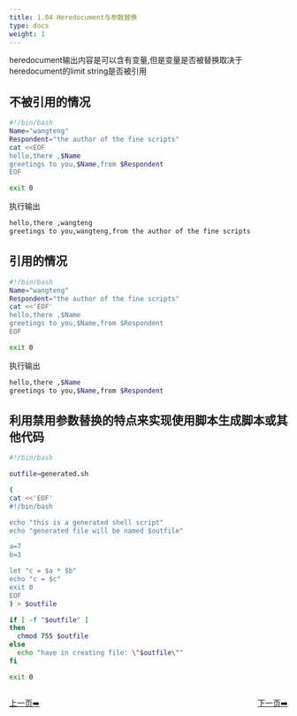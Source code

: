 ```yaml
---
title: 1.04 Heredocument与参数替换
type: docs
weight: 1
---
```


heredocument输出内容是可以含有变量,但是变量是否被替换取决于heredocument的limit string是否被引用   

## 不被引用的情况   
```bash
#!/bin/bash
Name="wangteng"
Respondent="the author of the fine scripts"
cat <<EOF
hello,there ,$Name
greetings to you,$Name,from $Respondent
EOF

exit 0
```   
执行输出   
```bash
hello,there ,wangteng
greetings to you,wangteng,from the author of the fine scripts
```   

## 引用的情况   
```bash
#!/bin/bash
Name="wangteng"
Respondent="the author of the fine scripts"
cat <<'EOF'
hello,there ,$Name
greetings to you,$Name,from $Respondent
EOF

exit 0
```   
执行输出   
```bash
hello,there ,$Name
greetings to you,$Name,from $Respondent
```   

## 利用禁用参数替换的特点来实现使用脚本生成脚本或其他代码   
```bash
#!/bin/bash

outfile=generated.sh

(
cat <<'EOF'
#!/bin/bash

echo "this is a generated shell script"
echo "generated file will be named $outfile"

a=7
b=3

let "c = $a * $b"
echo "c = $c"
exit 0
EOF
) > $outfile

if [ -f "$outfile" ]
then
  chmod 755 $outfile
else
  echo "have in creating file: \"$outfile\""
fi

exit 0
```   

<div style="display: flex;justify-content: space-between;align-items: center;">
<p><a href="https://books.linuxwt.com/linuxwtabs/ChapterSix/Heredoc2">上一页➡️</a></p>
<p><a href="https://books.linuxwt.com/linuxwtabs/ChapterSix/Heredoc4">下一页➡️</a></p>
</div>

